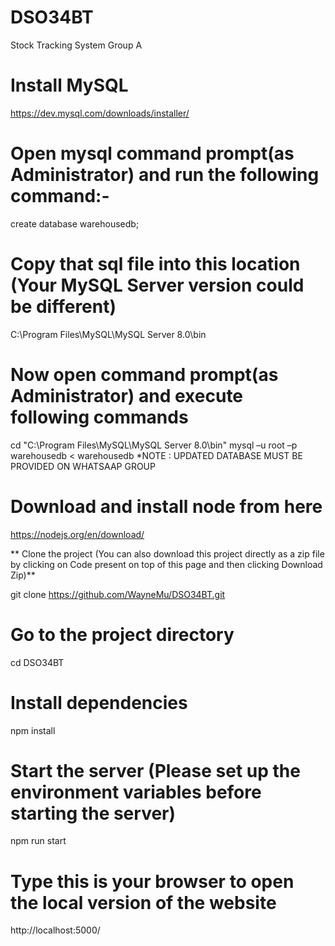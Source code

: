 

# DSO34BT
Stock Tracking System Group A

# Install MySQL

https://dev.mysql.com/downloads/installer/


# Open mysql command prompt(as Administrator) and run the following command:-

create database warehousedb;

# Copy that sql file into this location (Your MySQL Server version could be different)

C:\Program Files\MySQL\MySQL Server 8.0\bin

# Now open command prompt(as Administrator) and execute following commands

cd "C:\Program Files\MySQL\MySQL Server 8.0\bin" mysql –u root –p warehousedb < warehousedb
*NOTE : UPDATED DATABASE MUST BE PROVIDED ON WHATSAAP GROUP
# Download and install node from here

https://nodejs.org/en/download/

** Clone the project (You can also download this project directly as a zip file by clicking on Code present on top of this page and then clicking Download Zip)**

git clone  https://github.com/WayneMu/DSO34BT.git

# Go to the project directory

cd DSO34BT

# Install dependencies

npm install

# Start the server (Please set up the environment variables before starting the server)

npm run start

# Type this is your browser to open the local version of the website

http://localhost:5000/
